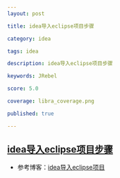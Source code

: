 ```yaml
---
layout: post

title: idea导入eclipse项目步骤

category: idea

tags: idea

description: idea导入eclipse项目步骤

keywords: JRebel

score: 5.0

coverage: libra_coverage.png

published: true

---
```


##  [idea导入eclipse项目步骤](https://blog.csdn.net/qq_41956221/article/details/117157961)

- 参考博客：[idea导入eclipse项目](https://blog.csdn.net/qq_41956221/article/details/117157961)